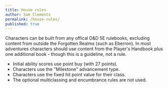 ```yaml
---
title: House rules
author: Sam Clements
permalink: /house-rules/
published: true
---
```


Characters can be built from any offical D&D 5E rulebooks, excluding content from outside the Forgotten Realms (such as Eberron). 
In most adventures characters should use content from the Player's Handbook plus one additional book - though this is a guideline, not a rule.

* Initial ability scores use point buy (with 27 points).
* Characters use the "Milestone" advancement type.
* Characters use the fixed hit point value for their class.
* The optional multiclassing and encumbrance rules are not used.
